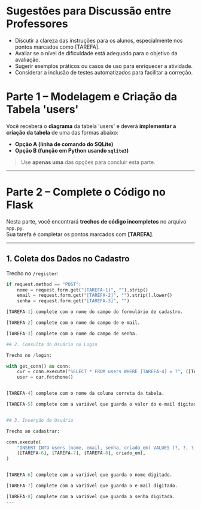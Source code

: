 # Sugestões para Discussão entre Professores

- Discutir a clareza das instruções para os alunos, especialmente nos pontos marcados como [TAREFA].
- Avaliar se o nível de dificuldade está adequado para o objetivo da avaliação.
- Sugerir exemplos práticos ou casos de uso para enriquecer a atividade.
- Considerar a inclusão de testes automatizados para facilitar a correção.


# Parte 1 – Modelagem e Criação da Tabela 'users'

Você receberá o **diagrama** da tabela 'users' e deverá **implementar a criação da tabela** de uma das formas abaixo:

- **Opção A (linha de comando do SQLite)**  
- **Opção B (função em Python usando `sqlite3`)**

> Use **apenas uma** das opções para concluir esta parte.

---

# Parte 2 – Complete o Código no Flask

Nesta parte, você encontrará **trechos de código incompletos** no arquivo `app.py`.  
Sua tarefa é completar os pontos marcados com **[TAREFA]**.

---

## 1. Coleta dos Dados no Cadastro

Trecho no `/register`:

```python
if request.method == "POST":
    nome = request.form.get("[TAREFA-1]", "").strip()
    email = request.form.get("[TAREFA-2]", "").strip().lower()
    senha = request.form.get("[TAREFA-3]", "")

[TAREFA-1] complete com o nome do campo do formulário de cadastro.

[TAREFA-2] complete com o nome do campo de e-mail.

[TAREFA-3] complete com o nome do campo de senha.

## 2. Consulta do Usuário no Login

Trecho no /login:

with get_conn() as conn:
    cur = conn.execute("SELECT * FROM users WHERE [TAREFA-4] = ?", ([TAREFA-5],))
    user = cur.fetchone()


[TAREFA-4] complete com o nome da coluna correta da tabela.

[TAREFA-5] complete com a variável que guarda o valor do e-mail digitado no formulário.


## 3. Inserção de Usuário

Trecho ao cadastrar:

conn.execute(
    "INSERT INTO users (nome, email, senha, criado_em) VALUES (?, ?, ?, ?)",
    ([TAREFA-6], [TAREFA-7], [TAREFA-8], criado_em),
)


[TAREFA-6] complete com a variável que guarda o nome digitado.

[TAREFA-7] complete com a variável que guarda o e-mail digitado.

[TAREFA-8] complete com a variável que guarda a senha digitada.
---

